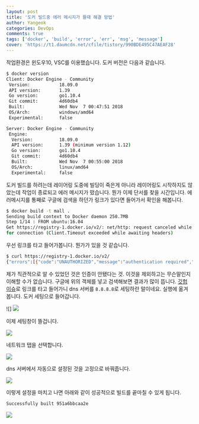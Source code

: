 ```yaml
---
layout: post
title: '도커 빌드중 에러 메시지가 뜰때 해결 방법'
author: Yangeok
categories: DevOps
comments: true
tags: ['docker', 'build', 'error', 'err', 'msg', 'message']
cover: 'https://t1.daumcdn.net/cfile/tistory/990BDE495C47AEAF28'
---
```


작업환경은 윈도우10, VSC를 이용했습니다. 도커 버전은 다음과 같습니다.

```sh
$ docker version
Client: Docker Engine - Community
 Version:           18.09.0
 API version:       1.39
 Go version:        go1.10.4
 Git commit:        4d60db4
 Built:             Wed Nov  7 00:47:51 2018
 OS/Arch:           windows/amd64
 Experimental:      false

Server: Docker Engine - Community
 Engine:
  Version:          18.09.0
  API version:      1.39 (minimum version 1.12)
  Go version:       go1.10.4
  Git commit:       4d60db4
  Built:            Wed Nov  7 00:55:00 2018
  OS/Arch:          linux/amd64
  Experimental:     false
```

도커 빌드를 하려는데 레이어링 도중에 빌딩이 죽은게 아니라 레이어링도 시작하지도 않았는데 작업이 종료되고 에러 메시지가 떴습니다. 뭔가 이제 단서를 찾을 시간입니다. 에러메시지를 통째로 구글에 검색을 하던가 링크가 있다면 들어가서 확인을 해봅니다.

```sh
$ docker build -t mall .
Sending build context to Docker daemon 250.7MB
Step 1/14 : FROM ubuntu:16.04
Get https://registry-1.docker.io/v2/: net/http: request canceled while waiting
for connection (Client.Timeout exceeded while awaiting headers)
```

우선 링크를 타고 들어가봅니다. 뭔가가 있을 것 같습니다.

```sh
$ curl https://registry-1.docker.io/v2/
{"errors":[{"code":"UNAUTHORIZED","message":"authentication required","detail":null}]}
```

제가 직관적으로 알 수 있었던 것은 인증이 안됐다는 것. 이것을 제외하고는 무슨말인지 이해할 수가 없습니다. 구글에 위의 객체를 넣고 검색해보면 결과가 많이 뜹니다. [깃헙 이슈](https://github.com/moby/moby/issues/32270)로 링크를 타고 들어가니 dns 서버를 `8.8.8.8`로 세팅하란 말이네요. 실행에 옮겨봅니다. 도커 세팅으로 들어갑니다.

![]
![](https://t1.daumcdn.net/cfile/tistory/996ECE395C3829DF25)

이제 세팅창이 뜰겁니다.

![](https://t1.daumcdn.net/cfile/tistory/99D46D415C382A5D2C)

네트워크 탭을 선택합니다.

![](https://t1.daumcdn.net/cfile/tistory/990599345C382A5D30)

dns 서버에서 자동으로 설정된 것을 고정으로 바꿔줍니다.

![](https://t1.daumcdn.net/cfile/tistory/990B323A5C382A5D2A)

이렇게 설정을 마치고 나면 아래와 같이 성공적으로 빌드를 끝마칠 수 있게 됩니다.

```sh
Successfully built 951a6bbcaa2e
```

![](http://www.hkn24.com/news/photo/201103/69193_61042_320.jpg)
